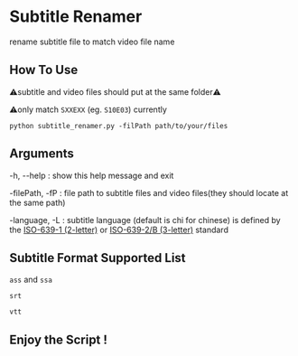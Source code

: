 # Subtitle Renamer
rename subtitle file to match video file name

## How To Use
⚠️subtitle and video files should put at the same folder⚠️

⚠️only match `SXXEXX` (eg. `S10E03`) currently
```
python subtitle_renamer.py -filPath path/to/your/files
```

## Arguments
 -h, --help : show this help message and exit

  -filePath, -fP : file path to subtitle files and video files(they should locate at the same path)

  -language, -L  : subtitle language (default is chi for chinese) is defined by the [ISO-639-1 (2-letter)](http://en.wikipedia.org/wiki/List_of_ISO_639-1_codes) or [ISO-639-2/B (3-letter)](https://en.wikipedia.org/wiki/List_of_ISO_639-2_codes) standard

## Subtitle Format Supported List
`ass` and `ssa`

`srt`

`vtt`

## Enjoy the Script !